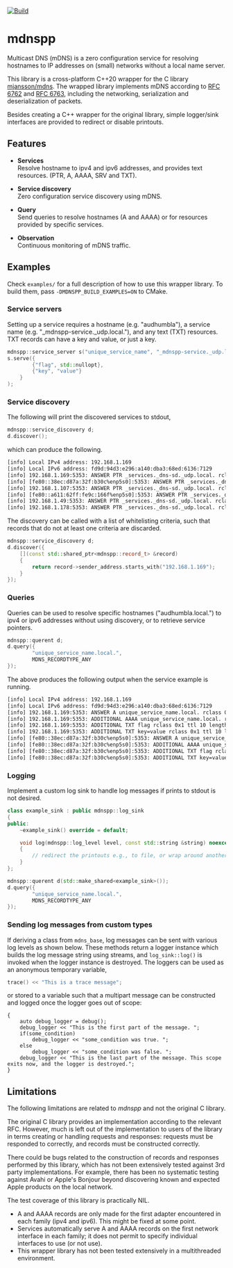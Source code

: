 [![Build](https://github.com/skrede/mdnspp/actions/workflows/config.yaml/badge.svg)](https://github.com/skrede/mdnspp/actions/workflows/config.yaml)

# mdnspp
Multicast DNS (mDNS) is a zero configuration service for resolving hostnames to IP addresses on (small) networks without a local name server. 

This library is a cross-platform C++20 wrapper for the C library [mjansson/mdns](https://github.com/mjansson/mdns).
The wrapped library implements mDNS according to [RFC 6762](https://datatracker.ietf.org/doc/html/rfc6762) and [RFC 6763](https://datatracker.ietf.org/doc/html/rfc6763),
including the networking, serialization and deserialization of packets.

Besides creating a C++ wrapper for the original library, simple logger/sink interfaces are provided to redirect or disable printouts.

## Features
* **Services** \
Resolve hostname to ipv4 and ipv6 addresses, and provides text resources. (PTR, A, AAAA, SRV and TXT).

* **Service discovery**\
Zero configuration service discovery using mDNS.

* **Query**\
Send queries to resolve hostnames (A and AAAA) or for resources provided by specific services. 

* **Observation**\
Continuous monitoring of mDNS traffic.

## Examples
Check `examples/` for a full description of how to use this wrapper library. To build them, pass `-DMDNSPP_BUILD_EXAMPLES=ON` to CMake.

### Service servers
Setting up a service requires a hostname (e.g. "audhumbla"), a service name (e.g. "_mdnspp-service._udp.local."), and any text (TXT) resources. TXT records can have a key and value, or just a key.
```cpp
mdnspp::service_server s("unique_service_name", "_mdnspp-service._udp.local.");
s.serve({
        {"flag", std::nullopt},
        {"key", "value"}
    }
);
```

### Service discovery
The following will print the discovered services to stdout,
```cpp
mdnspp::service_discovery d;
d.discover();
```
which can produce the following.
```txt
[info] Local IPv4 address: 192.168.1.169
[info] Local IPv6 address: fd9d:94d3:e296:a140:dba3:68ed:6136:7129
[info] 192.168.1.169:5353: ANSWER PTR _services._dns-sd._udp.local. rclass 0x1 ttl 10 length 18
[info] [fe80::38ec:d87a:32f:b30c%enp5s0]:5353: ANSWER PTR _services._dns-sd._udp.local. rclass 0x1 ttl 10 length 18
[info] 192.168.1.107:5353: ANSWER PTR _services._dns-sd._udp.local. rclass 0x1 ttl 10 length 19
[info] [fe80::a611:62ff:fe9c:166f%enp5s0]:5353: ANSWER PTR _services._dns-sd._udp.local. rclass 0x1 ttl 10 length 19
[info] 192.168.1.49:5353: ANSWER PTR _services._dns-sd._udp.local. rclass 0x1 ttl 4500 length 13
[info] 192.168.1.178:5353: ANSWER PTR _services._dns-sd._udp.local. rclass 0x1 ttl 4500 length 13
```
The discovery can be called with a list of whitelisting criteria, such that records that do not at least one criteria are discarded. 
```cpp
mdnspp::service_discovery d;
d.discover({
    [](const std::shared_ptr<mdnspp::record_t> &record)
    {
        return record->sender_address.starts_with("192.168.1.169");
    }
});
```

### Queries
Queries can be used to resolve specific hostnames ("audhumbla.local.") to ipv4 or ipv6 addresses without using discovery, or to retrieve service pointers. 
```cpp
mdnspp::querent d;
d.query({
        "unique_service_name.local.",
        MDNS_RECORDTYPE_ANY
});
```
The above produces the following output when the service example is running.
```txt
[info] Local IPv4 address: 192.168.1.169
[info] Local IPv6 address: fd9d:94d3:e296:a140:dba3:68ed:6136:7129
[info] 192.168.1.169:5353: ANSWER A unique_service_name.local. rclass 0x1 ttl 10 length 4
[info] 192.168.1.169:5353: ADDITIONAL AAAA unique_service_name.local. rclass 0x1 ttl 10 length 16
[info] 192.168.1.169:5353: ADDITIONAL TXT flag rclass 0x1 ttl 10 length 16
[info] 192.168.1.169:5353: ADDITIONAL TXT key=value rclass 0x1 ttl 10 length 16
[info] [fe80::38ec:d87a:32f:b30c%enp5s0]:5353: ANSWER A unique_service_name.local. rclass 0x1 ttl 10 length 4
[info] [fe80::38ec:d87a:32f:b30c%enp5s0]:5353: ADDITIONAL AAAA unique_service_name.local. rclass 0x1 ttl 10 length 16
[info] [fe80::38ec:d87a:32f:b30c%enp5s0]:5353: ADDITIONAL TXT flag rclass 0x1 ttl 10 length 16
[info] [fe80::38ec:d87a:32f:b30c%enp5s0]:5353: ADDITIONAL TXT key=value rclass 0x1 ttl 10 length 16
```

### Logging
Implement a custom log sink to handle log messages if prints to stdout is not desired. 
```cpp
class example_sink : public mdnspp::log_sink
{
public:
    ~example_sink() override = default;

    void log(mdnspp::log_level level, const std::string &string) noexcept override
    {
        // redirect the printouts e.g., to file, or wrap around another logger implementation.
    }
};

mdnspp::querent d(std::make_shared<example_sink>());
d.query({
        "unique_service_name.local.",
        MDNS_RECORDTYPE_ANY
});
```

### Sending log messages from custom types
If deriving a class from `mdns_base`, log messages can be sent with various log levels as shown below. 
These methods return a logger instance which builds the log message string using streams, and `log_sink::log()` is invoked when the logger instance is destroyed.
The loggers can be used as an anonymous temporary variable,
```cpp
trace() << "This is a trace message";
```
or stored to a variable such that a multipart message can be constructed and logged once the logger goes out of scope:
```
{
    auto debug_logger = debug();
    debug_logger << "This is the first part of the message. ";
    if(some_condition)
        debug_logger << "some_condition was true. ";
    else
        debug_logger << "some_condition was false. ";
    debug_logger << "This is the last part of the message. This scope exits now, and the logger is destroyed.";
}
```

## Limitations
The following limitations are related to _mdnspp_ and not the original C library.

The original C library provides an implementation according to the relevant RFC.
However, much is left out of the implementation to users of the library in terms creating or handling requests and responses:
requests must be responded to correctly, and records must be constructed correctly.

There could be bugs related to the construction of records and responses performed by this library, which has not been extensively tested against 3rd party implementations.
For example, there has been no systematic testing against Avahi or Apple's Bonjour beyond discovering known and expected Apple products on the local network.

The test coverage of this library is practically NIL.

* A and AAAA records are only made for the first adapter encountered in each family (ipv4 and ipv6). This might be fixed at some point. 
* Services automatically serve A and AAAA records on the first network interface in each family; it does not permit to specify individual interfaces to use (or not use).
* This wrapper library has not been tested extensively in a multithreaded environment.